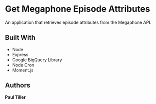 
# Get Megaphone Episode Attributes

An application that retrieves episode attributes from the Megaphone API.

## Built With

- Node
- Express
- Google BigQuery Library
- Node Cron
- Moment.js

## Authors

**Paul Tiller**

